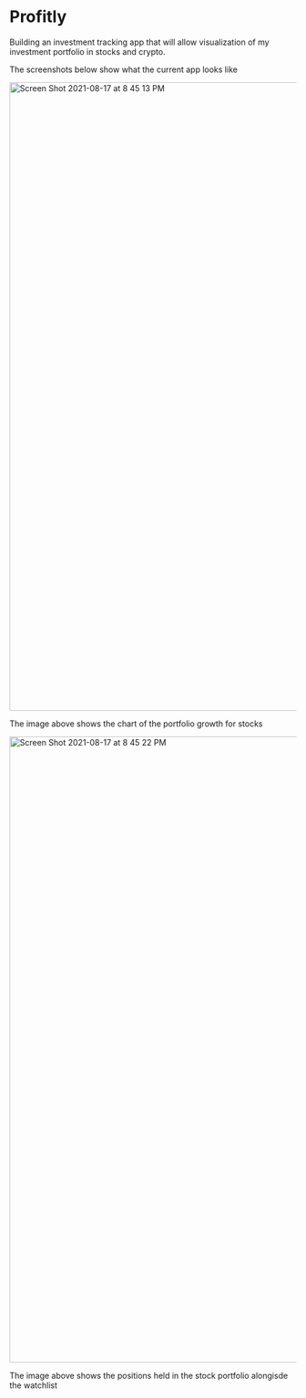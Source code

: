 # Profitly

Building an investment tracking app that will allow visualization of my investment portfolio in stocks and crypto.

The screenshots below show what the current app looks like

<img width="1102" alt="Screen Shot 2021-08-17 at 8 45 13 PM" src="https://user-images.githubusercontent.com/55296628/130698546-4c087489-479b-48bc-b009-47df5bfeca7d.png">

The image above shows the chart of the portfolio growth for stocks

<img width="1098" alt="Screen Shot 2021-08-17 at 8 45 22 PM" src="https://user-images.githubusercontent.com/55296628/130698556-1dc595e9-dbfc-4260-8450-6e8bf7062958.png">

The image above shows the positions held in the stock portfolio alongisde the watchlist
